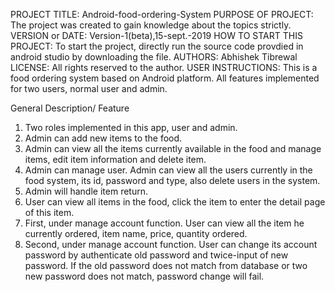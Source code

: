 ﻿PROJECT TITLE: Android-food-ordering-System
PURPOSE OF PROJECT: The project was created to gain knowledge about the topics strictly.
VERSION or DATE: Version-1(beta),15-sept.-2019
HOW TO START THIS PROJECT: To start the project, directly run the source code provdied in android studio by downloading the file.
AUTHORS: Abhishek Tibrewal
LICENSE: All rights reserved to the author.
USER INSTRUCTIONS:
This is a food ordering system based on Android platform. All features implemented for two users, normal user and admin.

General Description/ Feature
1. Two roles implemented in this app, user and admin.
2. Admin can add new items to the food.
3. Admin can view all the items currently available in the food and manage items, edit item information and delete item.
4. Admin can manage user. Admin can view all the users currently in the food system, its id, password and type, also delete users in the system.
5. Admin will handle item return.
6. User can view all items in the food, click the item to enter the detail page of this item.
9. First, under manage account function. User can view all the item he currently ordered, item name, price, quantity ordered.
10. Second, under manage account function. User can change its account password by authenticate old password and twice-input of new password. If the old password does not match from database or two new password does not match, password change will fail.

